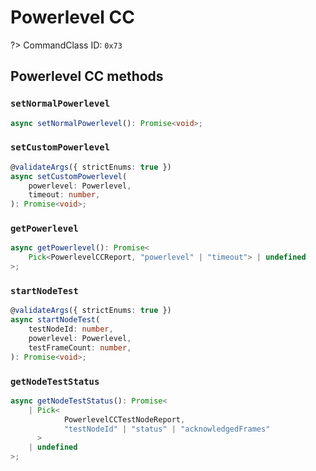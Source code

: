 # Powerlevel CC

?> CommandClass ID: `0x73`

## Powerlevel CC methods

### `setNormalPowerlevel`

```ts
async setNormalPowerlevel(): Promise<void>;
```

### `setCustomPowerlevel`

```ts
@validateArgs({ strictEnums: true })
async setCustomPowerlevel(
	powerlevel: Powerlevel,
	timeout: number,
): Promise<void>;
```

### `getPowerlevel`

```ts
async getPowerlevel(): Promise<
	Pick<PowerlevelCCReport, "powerlevel" | "timeout"> | undefined
>;
```

### `startNodeTest`

```ts
@validateArgs({ strictEnums: true })
async startNodeTest(
	testNodeId: number,
	powerlevel: Powerlevel,
	testFrameCount: number,
): Promise<void>;
```

### `getNodeTestStatus`

```ts
async getNodeTestStatus(): Promise<
	| Pick<
			PowerlevelCCTestNodeReport,
			"testNodeId" | "status" | "acknowledgedFrames"
	  >
	| undefined
>;
```

